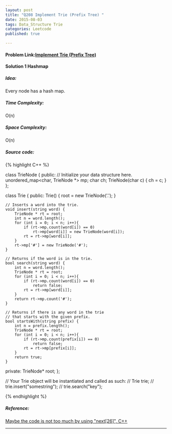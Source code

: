 ```yaml
---
layout: post
title: "Q208 Implement Trie (Prefix Tree) "
date: 2015-08-03
tags: Data_Structure Trie
categories: Leetcode
published: true

---
```

#### Problem Link:[Implement Trie (Prefix Tree) ](https://leetcode.com/problems/implement-trie-prefix-tree/) 

#### Solution 1 Hashmap

##### Idea:

Every node has a hash map. 

##### Time Complexity:

O(n)

##### Space Complexity:

O(n)

##### Source code:
{% highlight C++ %}

class TrieNode {
public:
    // Initialize your data structure here.
    unordered_map<char, TrieNode *> mp;
    char ch;
    TrieNode(char c) {
        ch = c;
    }
};

class Trie {
public:
    Trie() {
        root = new TrieNode('.');
    }

    // Inserts a word into the trie.
    void insert(string word) {
        TrieNode * rt = root;
        int n = word.length();
        for (int i = 0; i < n; i++){
            if (rt->mp.count(word[i]) == 0)
                rt->mp[word[i]] = new TrieNode(word[i]);
            rt = rt->mp[word[i]];
        }
        rt->mp['#'] = new TrieNode('#');
    }

    // Returns if the word is in the trie.
    bool search(string word) {
        int n = word.length();
        TrieNode * rt = root;
        for (int i = 0; i < n; i++){
            if (rt->mp.count(word[i]) == 0)
                return false;
            rt = rt->mp[word[i]];
        }
        return rt->mp.count('#');
    }

    // Returns if there is any word in the trie
    // that starts with the given prefix.
    bool startsWith(string prefix) {
        int n = prefix.length();
        TrieNode * rt = root;
        for (int i = 0; i < n; i++){
            if (rt->mp.count(prefix[i]) == 0)
                return false;
            rt = rt->mp[prefix[i]];
        }
        return true;
    }

private:
    TrieNode* root;
};

// Your Trie object will be instantiated and called as such:
// Trie trie;
// trie.insert("somestring");
// trie.search("key");

{% endhighlight %}

##### Reference:
[Maybe the code is not too much by using "next[26]", C++](https://leetcode.com/discuss/34840/maybe-the-code-is-not-too-much-by-using-next-26-c)

---


